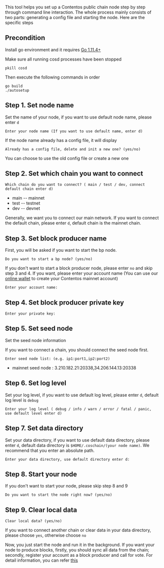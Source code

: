 This tool helps you set up a Contentos public chain node step by step through command line interaction.
The whole process mainly consists of two parts: generating a config file and starting the node. Here are the specific steps

## Precondition

Install go environment and it requires [Go 1.11.4+](https://golang.org/dl/)

Make sure all running cosd processes have been stopped
```
pkill cosd
```

Then execute the following commands in order
```
go build
./autosetup
```

## Step 1. Set node name

Set the name of your node, if you want to use default node name, please enter `d`
```
Enter your node name (If you want to use default name, enter d)
```

If the node name already has a config file, it will display

```
Already has a config file, delete and init a new one? (yes/no)
```

You can choose to use the old config file or create a new one

## Step 2. Set which chain you want to connect

```
Which chain do you want to connect? ( main / test / dev, connect default chain enter d)
```
* main -- mainnet
* test -- testnet
* dev  -- devnet

Generally, we want you to connect our main network.
If you want to connect the default chain, please enter `d`, default chain is the mainnet chain.

## Step 3. Set block producer name
First, you will be asked if you want to start the bp node.
```
Do you want to start a bp node? (yes/no)
```
If you don't want to start a block producer node, please enter `no` and skip step 3 and 4. If you want, please enter your account name (You can use our [online wallet](https://wallet.contentos.io/) to create your Contentos mainnet account)
```
Enter your account name:
```

## Step 4. Set block producer private key
```
Enter your private key:
```

## Step 5. Set seed node

Set the seed node information

If you want to connect a chain, you should connect the seed node first.
```
Enter seed node list: (e.g. ip1:port1,ip2:port2)
```

* mainnet seed node : 3.210.182.21:20338,34.206.144.13:20338

## Step 6. Set log level

Set your log level, if you want to use default log level, please enter `d`, default log level is `debug`
```
Enter your log level ( debug / info / warn / error / fatal / panic, use default level enter d)
```

## Step 7. Set data directory

Set your data directory, if you want to use default data directory, please enter `d`, default data directory is `$HOME/.coschain/(your node name)`.
We recommend that you enter an absolute path.
```
Enter your data directory, use default directory enter d:
```

## Step 8. Start your node

If you don't want to start your node, please skip step 8 and 9
```
Do you want to start the node right now? (yes/no)
```

## Step 9. Clear local data

```
Clear local data? (yes/no)
```
If you want to connect another chain or clear data in your data directory, please choose `yes`, otherwise choose `no`


Now, you just start the node and run it in the background. If you want your node to produce blocks, firstly, you should sync all data from the chain;
secondly, register your account as a block producer and call for vote. For detail information, you can refer [this](https://github.com/coschain/contentos-go/blob/dev/bp.md)